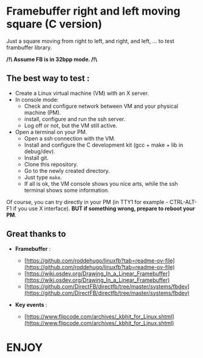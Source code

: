 # Framebuffer right and left moving square (C version)

Just a square moving from right to left, and right, and left, ... to test frambuffer library.

**/!\ Assume FB is in 32bpp mode. /!\\**

## The best way to test :
- Create a Linux virtual machine (VM) with an X server.
- In console mode:
  - Check and configure network between VM and your physical machine (PM).
  - install, configure and run the ssh server.
  - Log off or not, but the VM still active.
- Open a terminal on your PM.
  - Open a ssh connection with the VM.
  - Install and configure the C development kit (gcc + make + lib in debug/dev).
  - Install git.
  - Clone this repository.
  - Go to the newly created directory.
  - Just type ```make```.
  - If all is ok, the VM console shows you nice arts, while the ssh terminal shows some information.

Of course, you can try directly in your PM (in TTY1 for example - CTRL-ALT-F1 if you use X interface). 
**BUT if something wrong, prepare to reboot your PM**.

## Great thanks to
- **Framebuffer** :
  - [https://github.com/roddehugo/linuxfb?tab=readme-ov-file](https://github.com/roddehugo/linuxfb?tab=readme-ov-file)
  - [https://wiki.osdev.org/Drawing_In_a_Linear_Framebuffer](https://wiki.osdev.org/Drawing_In_a_Linear_Framebuffer)
  - [https://github.com/DirectFB/directfb/tree/master/systems/fbdev](https://github.com/DirectFB/directfb/tree/master/systems/fbdev)

- **Key events** :
  - [https://www.flipcode.com/archives/_kbhit_for_Linux.shtml](https://www.flipcode.com/archives/_kbhit_for_Linux.shtml)


# ENJOY
